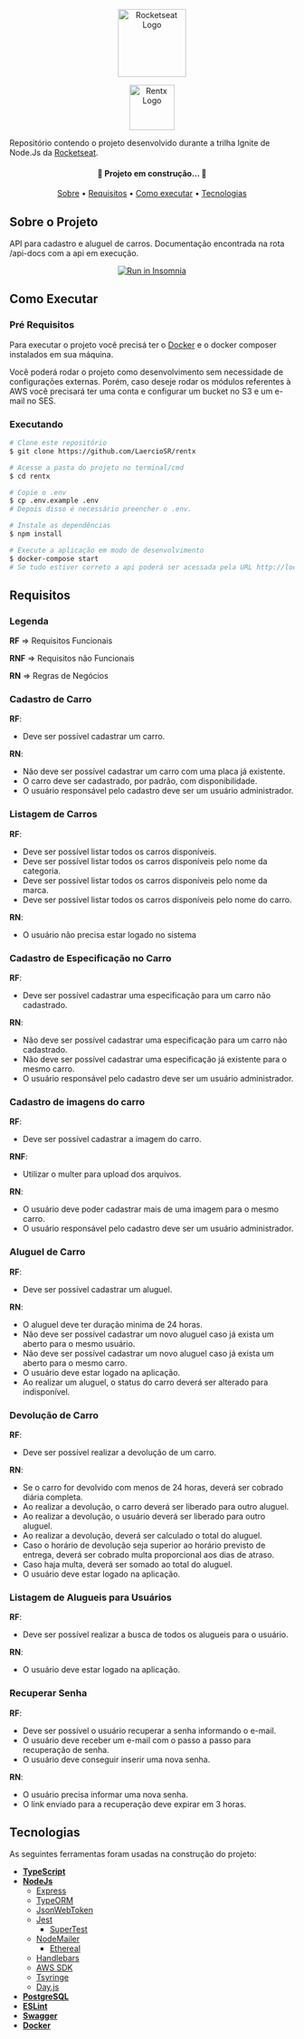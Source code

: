 <p align="center">
  <a href="https://www.rocketseat.com.br/">
    <img src="https://raw.githubusercontent.com/LaercioSR/rentx/main/assets/rocketseat-logo.png" height="120" width="auto" alt="Rocketseat Logo" />
  </a>
</p>
<p align="center">
  <img src="https://raw.githubusercontent.com/LaercioSR/rentx/main/assets/rentx-logo.png" height="80" width="auto" alt="Rentx Logo"/>
</p>

Repositório contendo o projeto desenvolvido durante a trilha Ignite de Node.Js da [Rocketseat](https://www.rocketseat.com.br/).

<h4 align="center">
 🚧  Projeto em construção...  🚧
</h4>

<p align="center">
 <a href="#sobre-o-projeto">Sobre</a> •
 <a href="#sobre-o-projeto">Requisitos</a> •
 <a href="#como-executar">Como executar</a> •
 <a href="#tecnologias">Tecnologias</a>
</p>

## Sobre o Projeto

API para cadastro e aluguel de carros. Documentação encontrada na rota /api-docs com a api em execução.

<p align="center">
  <a href="https://github.com/LaercioSR/rentx/blob/main/Insomnia_API_Rentx.json" target="_blank"><img src="https://insomnia.rest/images/run.svg" alt="Run in Insomnia"></a>
</p>

## Como Executar

### Pré Requisitos

Para executar o projeto você precisá ter o [Docker](https://www.docker.com/) e o docker composer instalados em sua máquina.

Você poderá rodar o projeto como desenvolvimento sem necessidade de configurações externas. Porém, caso deseje rodar os módulos referentes à AWS você precisará ter uma conta e configurar um bucket no S3 e um e-mail no SES.

### Executando

```bash
# Clone este repositório
$ git clone https://github.com/LaercioSR/rentx

# Acesse a pasta do projeto no terminal/cmd
$ cd rentx

# Copie o .env
$ cp .env.example .env
# Depois disso é necessário preencher o .env.

# Instale as dependências
$ npm install

# Execute a aplicação em modo de desenvolvimento
$ docker-compose start
# Se tudo estiver correto a api poderá ser acessada pela URL http://localhost:3333 .
```

## Requisitos

### Legenda

**RF** => Requisitos Funcionais

**RNF** => Requisitos não Funcionais

**RN** => Regras de Negócios

### Cadastro de Carro

**RF**:

- Deve ser possível cadastrar um carro.

**RN**:

- Não deve ser possível cadastrar um carro com uma placa já existente.
- O carro deve ser cadastrado, por padrão, com disponibilidade.
- O usuário responsável pelo cadastro deve ser um usuário administrador.

### Listagem de Carros

**RF**:

- Deve ser possível listar todos os carros disponíveis.
- Deve ser possível listar todos os carros disponíveis pelo nome da categoria.
- Deve ser possível listar todos os carros disponíveis pelo nome da marca.
- Deve ser possível listar todos os carros disponíveis pelo nome do carro.

**RN**:

- O usuário não precisa estar logado no sistema

### Cadastro de Especificação no Carro

**RF**:

- Deve ser possível cadastrar uma especificação para um carro não cadastrado.

**RN**:

- Não deve ser possível cadastrar uma especificação para um carro não cadastrado.
- Não deve ser possível cadastrar uma especificação já existente para o mesmo carro.
- O usuário responsável pelo cadastro deve ser um usuário administrador.

### Cadastro de imagens do carro

**RF**:

- Deve ser possível cadastrar a imagem do carro.

**RNF**:

- Utilizar o multer para upload dos arquivos.

**RN**:

- O usuário deve poder cadastrar mais de uma imagem para o mesmo carro.
- O usuário responsável pelo cadastro deve ser um usuário administrador.

### Aluguel de Carro

**RF**:

- Deve ser possível cadastrar um aluguel.

**RN**:

- O aluguel deve ter duração minima de 24 horas.
- Não deve ser possível cadastrar um novo aluguel caso já exista um aberto para o mesmo usuário.
- Não deve ser possível cadastrar um novo aluguel caso já exista um aberto para o mesmo carro.
- O usuário deve estar logado na aplicação.
- Ao realizar um aluguel, o status do carro deverá ser alterado para indisponível.

### Devolução de Carro

**RF**:

- Deve ser possível realizar a devolução de um carro.

**RN**:

- Se o carro for devolvido com menos de 24 horas, deverá ser cobrado diária completa.
- Ao realizar a devolução, o carro deverá ser liberado para outro aluguel.
- Ao realizar a devolução, o usuário deverá ser liberado para outro aluguel.
- Ao realizar a devolução, deverá ser calculado o total do aluguel.
- Caso o horário de devolução seja superior ao horário previsto de entrega, deverá ser cobrado multa proporcional aos dias de atraso.
- Caso haja multa, deverá ser somado ao total do aluguel.
- O usuário deve estar logado na aplicação.

### Listagem de Alugueis para Usuários

**RF**:

- Deve ser possível realizar a busca de todos os alugueis para o usuário.

**RN**:

- O usuário deve estar logado na aplicação.

### Recuperar Senha

**RF**:

- Deve ser possível o usuário recuperar a senha informando o e-mail.
- O usuário deve receber um e-mail com o passo a passo para recuperação de senha.
- O usuário deve conseguir inserir uma nova senha.

**RN**:

- O usuário precisa informar uma nova senha.
- O link enviado para a recuperação deve expirar em 3 horas.

## Tecnologias

As seguintes ferramentas foram usadas na construção do projeto:

- **[TypeScript](https://www.typescriptlang.org/)**
- **[NodeJs](https://nodejs.org/en/)**
  - [Express](https://expressjs.com/)
  - [TypeORM](https://typeorm.io/#/)
  - [JsonWebToken](https://github.com/auth0/node-jsonwebtoken#readme)
  - [Jest](https://jestjs.io/pt-BR/)
    - [SuperTest](https://github.com/visionmedia/supertest#readme)
  - [NodeMailer](https://nodemailer.com/about/)
    - [Ethereal](https://ethereal.email/)
  - [Handlebars](https://handlebarsjs.com/)
  - [AWS SDK](https://aws.amazon.com/pt/sdk-for-javascript/)
  - [Tsyringe](https://github.com/microsoft/tsyringe)
  - [Day.js](https://day.js.org/)
- **[PostgreSQL](https://www.postgresql.org/)**
- **[ESLint](https://eslint.org/)**
- **[Swagger](https://swagger.io/)**
- **[Docker](https://www.docker.com/)**
